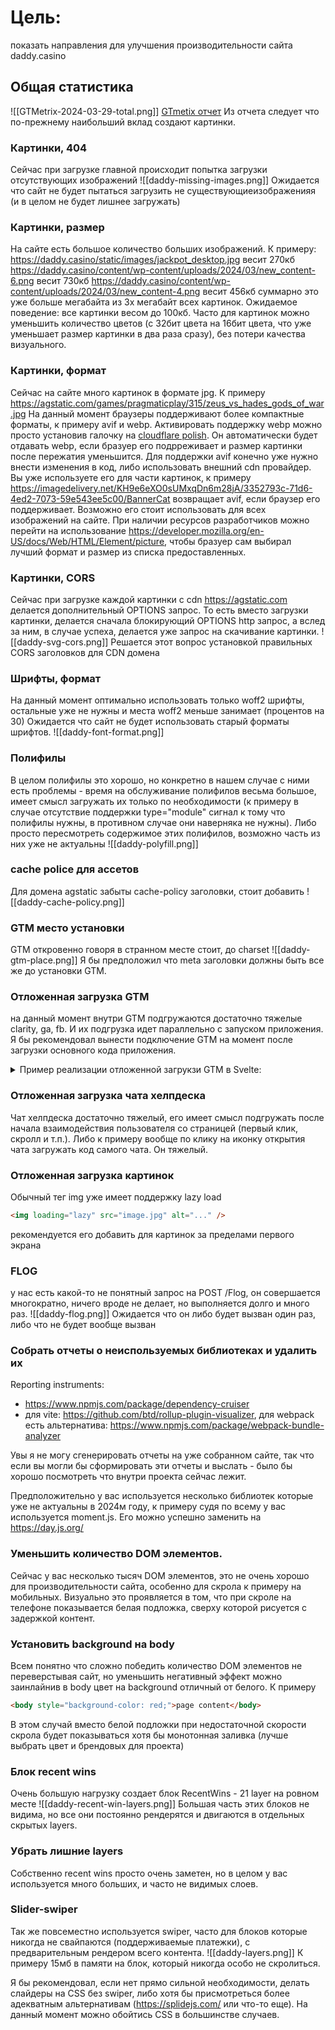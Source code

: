 # Цель: 
показать направления для улучшения производительности сайта daddy.casino

## Общая статистика
![[GTMetrix-2024-03-29-total.png]]
[GTmetix отчет](GTmetrix-report-daddy.casino-20240328T163420-PWDIYpIJ.pdf)
Из отчета следует что по-прежнему наибольший вклад создают картинки.
### Картинки, 404
Сейчас при загрузке главной происходит попытка загрузки отсутствующих изображений
![[daddy-missing-images.png]]
Ожидается что сайт не будет пытаться загрузить не существующиеизображенияя (и в целом не будет лишнее загружать)

### Картинки, размер
На сайте есть большое количество больших изображений.
К примеру: https://daddy.casino/static/images/jackpot_desktop.jpg весит 270кб
https://daddy.casino/content/wp-content/uploads/2024/03/new_content-6.png весит 730кб
https://daddy.casino/content/wp-content/uploads/2024/03/new_content-4.png весит 456кб
суммарно это уже больше мегабайта из 3х мегабайт всех картинок.
Ожидаемое поведение: все картинки весом до 100кб. Часто для картинок можно уменьшить количество цветов (с 32бит цвета на 16бит цвета, что уже уменьшает размер картинки в два раза сразу), без потери качества визуального.

### Картинки, формат
Сейчас на сайте много картинок в формате jpg. 
К примеру https://agstatic.com/games/pragmaticplay/315/zeus_vs_hades_gods_of_war.jpg
На данный момент браузеры поддерживают более компактные форматы, к примеру avif и webp.
Активировать поддержку webp можно просто установив галочку на [cloudflare polish](https://developers.cloudflare.com/images/polish/). Он автоматически будет отдавать webp, если бразуер его подрреживает и размер картинки после пережатия уменьшится.
Для поддержки avif конечно уже нужно внести изменения в код, либо использовать внешний cdn провайдер. Вы уже используете его для части картинок, к примеру
https://imagedelivery.net/KH9e6eXO0sUMxqDn6m28jA/3352793c-71d6-4ed2-7073-59e543ee5c00/BannerCat возвращает avif, если браузер его поддерживает. Возможно его стоит использовать для всех изображений на сайте.
При наличии ресурсов разработчиков можно перейти на использование https://developer.mozilla.org/en-US/docs/Web/HTML/Element/picture, чтобы бразуер сам выбирал лучший формат и размер из списка предоставленных.

### Картинки, CORS
Сейчас при загрузке каждой картинки с cdn https://agstatic.com делается дополнительный OPTIONS запрос. То есть вместо загрузки картинки, делается сначала блокирующий OPTIONS http запрос, а вслед за ним, в случае успеха, делается уже запрос на скачивание картинки.
![[daddy-svg-cors.png]]
Решается этот вопрос установкой правильных CORS заголовков для CDN домена

### Шрифты, формат
На данный момент оптимально использовать только woff2 шрифты, остальные уже не нужны и места woff2 меньше занимает (процентов на 30)
Ожидается что сайт не будет использовать старый форматы шрифтов.
![[daddy-font-format.png]]

### Полифилы
В целом полифилы это хорошо, но конкретно в нашем случае с ними есть проблемы - время на обслуживание полифилов весьма большое, имеет смысл загружать их только по необходимости (к примеру в случае отсутствие поддержки type="module" сигнал к тому что полифилы нужны, в противном случае они наверняка не нужны). Либо просто пересмотреть содержимое этих полифилов, возможно часть из них уже не актуальны
![[daddy-polyfill.png]]

### cache police для ассетов
Для домена agstatic забыты cache-policy заголовки, стоит добавить
![[daddy-cache-policy.png]]
### GTM место установки
GTM откровенно говоря в странном месте стоит, до charset
![[daddy-gtm-place.png]]
Я бы предположил что meta заголовки должны быть все же до установки GTM.
### Отложенная загрузка GTM
на данный момент внутри GTM подгружаются достаточно тяжелые clarity, ga, fb. И их подгрузка идет параллельно с запуском приложения. Я бы рекомендовал вынести подключение GTM на момент после загрузки основного кода приложения.
<details>
<summary>Пример реализации отложенной загрукзи GTM в Svelte:</summary>

*GTM.svelte:*
```html
<script lang="ts" context="module">  
  let gtmLoaded = false;  
</script>  
  
<script lang="ts">  
  import { onMount } from 'svelte';  
  import { PUBLIC_GTM_TAG_ID } from '$env/static/public';  
  
  function setUpDataLayer() {  
    window.dataLayer = window.dataLayer || [];  
    window.dataLayer.push({  
      'gtm.start': new Date().getTime(),  
      event: 'gtm.js'  
    });  
  }  
  
  function setUpScript() {  
    if (!PUBLIC_GTM_TAG_ID) return;  
    let gtmScript = document.createElement('script');  
    gtmScript.src = `https://www.googletagmanager.com/gtm.js?id=${PUBLIC_GTM_TAG_ID}&l=dataLayer`;  
    document.head.appendChild(gtmScript);  
  }  
  
  onMount(() => {  
    if (gtmLoaded) return;  
    setUpDataLayer();  
    setUpScript();  
    gtmLoaded = true;  
  });  
</script>
```
то есть мы загружаем GTM скрипт уже после загрузки всего JS, что с одной стороны чуть откладывает загрузку аналитики, с другой стороны сущесвтенно уменьшает загрузку на js pasing при начальной загрузке сайта.
</details>

### Отложенная загрузка чата хелпдеска
Чат хелпдеска достаточно тяжелый, его имеет смысл подгружать после начала взаимодействия пользователя со страницей (первый клик, скролл и т.п.). Либо к примеру вообще по клику на иконку открытия чата загружать код самого чата. Он тяжелый.

### Отложенная загрузка картинок
Обычный тег img уже имеет поддержку lazy load
```html
<img loading="lazy" src="image.jpg" alt="..." />
```
рекомендуется его добавить для картинок за пределами первого экрана

### FLOG
у нас есть какой-то не понятный запрос на POST /Flog, он совершается многократно, ничего вроде не делает, но выполняется долго и много раз.
![[daddy-flog.png]]
Ожидается что он либо будет вызван один раз, либо что не будет вообще вызван

### Собрать отчеты о неиспользуемых библиотеках и удалить их
Reporting instruments:
- https://www.npmjs.com/package/dependency-cruiser 
- для vite: https://github.com/btd/rollup-plugin-visualizer, для webpack есть альтернатива: https://www.npmjs.com/package/webpack-bundle-analyzer

Увы я не могу сгенерировать отчеты на уже собранном сайте, так что если вы могли бы сформировать эти отчеты и выслать - было бы хорошо посмотреть что внутри проекта сейчас лежит.

Предположительно у вас используется несколько библиотек которые уже не актуальны в 2024м году, к примеру судя по всему у вас используется moment.js. Его можно успешно заменить на https://day.js.org/

### Уменьшить количество DOM элементов.
Сейчас у вас несколько тысяч DOM элементов, это не очень хорошо для производительности сайта, особенно для скрола к примеру на мобильных.
Визуально это проявляется в том, что при скроле на телефоне показывается белая подложка, сверху которой рисуется с задержкой контент.

### Установить background на body
Всем понятно что сложно победить количество DOM элементов не переверстывая сайт, но уменьшить негативный эффект можно заинлайнив в body цвет на background отличный от белого.
К примеру
```html
<body style="background-color: red;">page content</body>
```

В этом случай вместо белой подложки при недостаточной скорости скрола будет показываться хотя бы монотонная заливка (лучше выбрать цвет и брендовых для проекта)

### Блок recent wins
Очень большую нагрузку создает блок RecentWins - 21 layer на ровном месте
![[daddy-recent-win-layers.png]]
Большая часть этих блоков не видима, но все они постоянно рендерятся и двигаются в отдельных скрытых layers.

### Убрать лишние layers
Собственно recent wins  просто очень заметен, но в целом у вас используется много больших, и часто не видимых слоев.

### Slider-swiper
Так же повсеместно используется swiper, часто для блоков которые никогда не свайпаются (поддерживаемые платежки), c предварительным рендером всего контента. 
![[daddy-layers.png]]
К примеру 15мб в памяти на блок, который никогда особо не скролиться.

Я бы рекомендовал, если нет прямо сильной необходимости, делать слайдеры на CSS без swiper, либо хотя бы присмотреться более адекватным альтернативам (https://splidejs.com/ или что-то еще). На данный момент можно обойтись CSS в большинстве случаев.